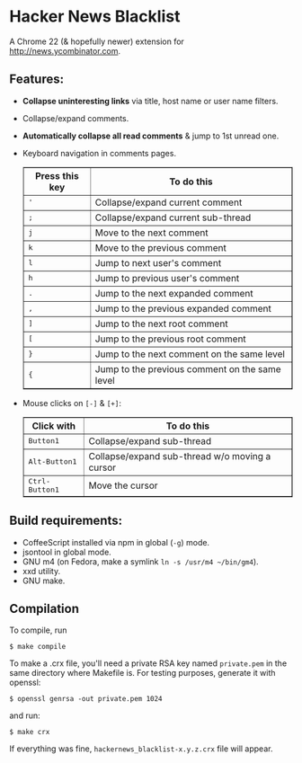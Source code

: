# Hacker News Blacklist

A Chrome 22 (& hopefully newer) extension for
http://news.ycombinator.com.

## Features:

* __Collapse uninteresting links__ via title, host name or user name filters.
* Collapse/expand comments.
* __Automatically collapse all read comments__ & jump to 1st unread one.
* Keyboard navigation in comments pages.

  <table border="1">
  <tr>
  <th>Press this key</th>
  <th>To do this</th>
  </tr>
  <tr>
  <td><kbd>'</kbd></td>
  <td>Collapse/expand current comment</td>
  </tr>
  <tr>
  <td><kbd>;</kbd></td>
  <td>Collapse/expand current sub-thread</td>
  </tr>
  <tr>
  <td><kbd>j</kbd></td>
  <td>Move to the next comment</td>
  </tr>
  <tr>
  <td><kbd>k</kbd></td>
  <td>Move to the previous comment</td>
  </tr>
  <tr>
  <td><kbd>l</kbd></td>
  <td>Jump to next user's comment</td>
  </tr>
  <tr>
  <td><kbd>h</kbd></td>
  <td>Jump to previous user's comment</td>
  </tr>
  <tr>
  <td><kbd>.</kbd></td>
  <td>Jump to the next expanded comment</td>
  </tr>
  <tr>
  <td><kbd>,</kbd></td>
  <td>Jump to the previous expanded comment</td>
  </tr>
  <tr>
  <td><kbd>]</kbd></td>
  <td>Jump to the next root comment</td>
  </tr>
  <tr>
  <td><kbd>[</kbd></td>
  <td>Jump to the previous root comment</td>
  </tr>
  <tr>
  <td><kbd>}</kbd></td>
  <td>Jump to the next comment on the same level</td>
  </tr>
  <tr>
  <td><kbd>{</kbd></td>
  <td>Jump to the previous comment on the same level</td>
  </tr>
  </table>

* Mouse clicks on `[-]` & `[+]`:

  <table border="1">
  <tr>
  <th>Click with</th>
  <th>To do this</th>
  </tr>
  <tr>
  <td><kbd>Button1</kbd></td>
  <td>Collapse/expand sub-thread</td>
  </tr>
  <tr>
  <td><kbd>Alt-Button1</kbd></td>
  <td>Collapse/expand sub-thread w/o moving a cursor</td>
  </tr>
  <tr>
  <td><kbd>Ctrl-Button1</kbd></td>
  <td>Move the cursor</td>
  </tr>
  </table>


## Build requirements:

* CoffeeScript installed via npm in global (`-g`) mode.
* jsontool in global mode.
* GNU m4 (on Fedora, make a symlink `ln -s /usr/m4 ~/bin/gm4`).
* xxd utility.
* GNU make.


## Compilation

To compile, run

    $ make compile

To make a .crx file, you'll need a private RSA key named `private.pem`
in the same directory where Makefile is. For testing purposes, generate
it with openssl:

    $ openssl genrsa -out private.pem 1024

and run:

    $ make crx

If everything was fine, `hackernews_blacklist-x.y.z.crx` file will appear.
